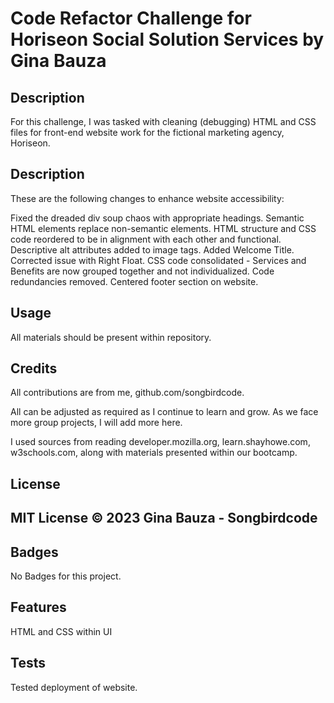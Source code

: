 # Code Refactor Challenge for Horiseon Social Solution Services by Gina Bauza

## Description

 For this challenge, I was tasked with cleaning (debugging) HTML and CSS files for front-end website work for the fictional marketing agency, Horiseon.


## Description

These are the following changes to enhance website accessibility:

Fixed the dreaded div soup chaos with appropriate headings.
Semantic HTML elements replace non-semantic elements.
HTML structure and CSS code reordered to be in alignment with each other and functional.
Descriptive alt attributes added to image tags.
Added Welcome Title.
Corrected issue with Right Float.
CSS code consolidated - Services and Benefits are now grouped together and not individualized. Code redundancies removed.
Centered footer section on website.

## Usage

All materials should be present within repository. 

## Credits

All contributions are from me, github.com/songbirdcode.

All can be adjusted as required as I continue to learn and grow. As we face more group projects, I will add more here. 

I used sources from reading developer.mozilla.org, learn.shayhowe.com, w3schools.com, along with materials presented within our bootcamp.

## License

MIT License © 2023 Gina Bauza - Songbirdcode
---

## Badges

No Badges for this project. 

## Features

HTML and CSS within UI 

## Tests

Tested deployment of website. 
